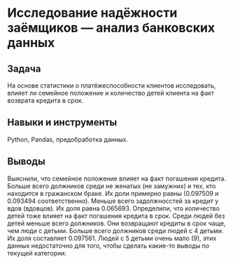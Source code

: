 # Исследование надёжности заёмщиков — анализ банковских данных

## Задача

На основе статистики о платёжеспособности клиентов исследовать, влияет ли семейное положение и количество детей клиента на факт возврата кредита в срок.

## Навыки и инструменты

Python, Pandas, предобработка данных.

## Выводы

Выяснили, что семейное положение влияет на факт погашения кредита. Больше всего должников среди не женатых (не замужних) и тех, кто находится в гражанском браке. Их доли примерно равны (0.097509 и 0.093494 соответственно). Меньше всего задолжносстей за кредит у вдов (вдовцов). Их доля равна 0.065693. Определили, что количество детей тоже влияет на факт погашения кредита в срок. Среди людей без детей меньше всего должников. Они возвращают кредиты в срок чаще, чем люди с детьми. Больше всего должников среди людей с 4 детьми. Их доля составляет 0.097561. Людей с 5 детьми очень мало (9), этих данных недостаточно для того, чтобы сделать какие-то выводы по текущей категории.

